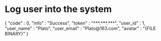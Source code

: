 # Log user into the system

<api-endpoint openapi-path="./../cotalk.yaml" endpoint="/api/user/login" method="post">
<response type="200">

<sample>
    {
        "code" : 0,
        "info" : "Success",
        "token" : "***.***.***",
        "user_id" : 1,
        "user_name" : "Plato",
        "user_email" : "Plato@163.com",
        "avatar" : "{FILE BINARY}"
    }
</sample>

</response>
</api-endpoint>
